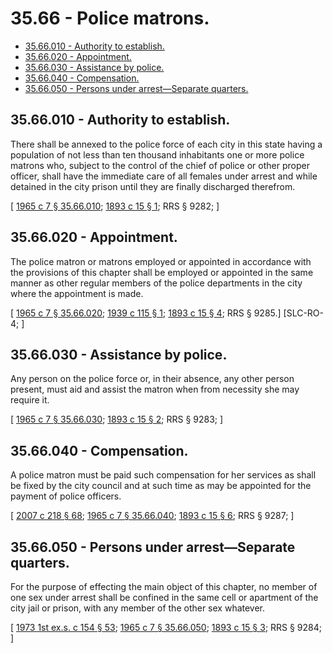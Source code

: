 # 35.66 - Police matrons.
* [35.66.010 - Authority to establish.](#3566010---authority-to-establish)
* [35.66.020 - Appointment.](#3566020---appointment)
* [35.66.030 - Assistance by police.](#3566030---assistance-by-police)
* [35.66.040 - Compensation.](#3566040---compensation)
* [35.66.050 - Persons under arrest—Separate quarters.](#3566050---persons-under-arrestseparate-quarters)
## 35.66.010 - Authority to establish.
There shall be annexed to the police force of each city in this state having a population of not less than ten thousand inhabitants one or more police matrons who, subject to the control of the chief of police or other proper officer, shall have the immediate care of all females under arrest and while detained in the city prison until they are finally discharged therefrom.

\[ [1965 c 7 § 35.66.010](https://leg.wa.gov/CodeReviser/documents/sessionlaw/1965c7.pdf?cite=1965%20c%207%20§%2035.66.010); [1893 c 15 § 1](https://leg.wa.gov/CodeReviser/documents/sessionlaw/1893c15.pdf?cite=1893%20c%2015%20§%201); RRS § 9282; \]

## 35.66.020 - Appointment.
The police matron or matrons employed or appointed in accordance with the provisions of this chapter shall be employed or appointed in the same manner as other regular members of the police departments in the city where the appointment is made.

\[ [1965 c 7 § 35.66.020](https://leg.wa.gov/CodeReviser/documents/sessionlaw/1965c7.pdf?cite=1965%20c%207%20§%2035.66.020); [1939 c 115 § 1](https://leg.wa.gov/CodeReviser/documents/sessionlaw/1939c115.pdf?cite=1939%20c%20115%20§%201); [1893 c 15 § 4](https://leg.wa.gov/CodeReviser/documents/sessionlaw/1893c15.pdf?cite=1893%20c%2015%20§%204); RRS § 9285.]  [SLC-RO-4; \]

## 35.66.030 - Assistance by police.
Any person on the police force or, in their absence, any other person present, must aid and assist the matron when from necessity she may require it.

\[ [1965 c 7 § 35.66.030](https://leg.wa.gov/CodeReviser/documents/sessionlaw/1965c7.pdf?cite=1965%20c%207%20§%2035.66.030); [1893 c 15 § 2](https://leg.wa.gov/CodeReviser/documents/sessionlaw/1893c15.pdf?cite=1893%20c%2015%20§%202); RRS § 9283; \]

## 35.66.040 - Compensation.
A police matron must be paid such compensation for her services as shall be fixed by the city council and at such time as may be appointed for the payment of police officers.

\[ [2007 c 218 § 68](https://lawfilesext.leg.wa.gov/biennium/2007-08/Pdf/Bills/Session%20Laws/Senate/5063.SL.pdf?cite=2007%20c%20218%20§%2068); [1965 c 7 § 35.66.040](https://leg.wa.gov/CodeReviser/documents/sessionlaw/1965c7.pdf?cite=1965%20c%207%20§%2035.66.040); [1893 c 15 § 6](https://leg.wa.gov/CodeReviser/documents/sessionlaw/1893c15.pdf?cite=1893%20c%2015%20§%206); RRS § 9287; \]

## 35.66.050 - Persons under arrest—Separate quarters.
For the purpose of effecting the main object of this chapter, no member of one sex under arrest shall be confined in the same cell or apartment of the city jail or prison, with any member of the other sex whatever.

\[ [1973 1st ex.s. c 154 § 53](https://leg.wa.gov/CodeReviser/documents/sessionlaw/1973ex1c154.pdf?cite=1973%201st%20ex.s.%20c%20154%20§%2053); [1965 c 7 § 35.66.050](https://leg.wa.gov/CodeReviser/documents/sessionlaw/1965c7.pdf?cite=1965%20c%207%20§%2035.66.050); [1893 c 15 § 3](https://leg.wa.gov/CodeReviser/documents/sessionlaw/1893c15.pdf?cite=1893%20c%2015%20§%203); RRS § 9284; \]

